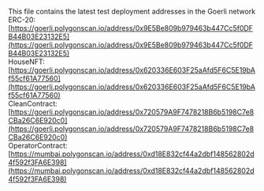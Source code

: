 This file contains the latest test deployment addresses in the Goerli network<br/>ERC-20: [https://goerli.polygonscan.io/address/0x9E5Be809b979463b447Cc5f0DFB44B03E23132E5](https://goerli.polygonscan.io/address/0x9E5Be809b979463b447Cc5f0DFB44B03E23132E5)<br/>HouseNFT: [https://goerli.polygonscan.io/address/0x620336E603F25aAfd5F6C5E19bAf55cf61A77560](https://goerli.polygonscan.io/address/0x620336E603F25aAfd5F6C5E19bAf55cf61A77560)<br/>CleanContract: [https://goerli.polygonscan.io/address/0x720579A9F7478218B6b5198C7e8CBa26C6E920c0](https://goerli.polygonscan.io/address/0x720579A9F7478218B6b5198C7e8CBa26C6E920c0)<br/>OperatorContract: [https://mumbai.polygonscan.io/address/0xd18E832cf44a2dbf148562802d4f592f3FA6E398](https://mumbai.polygonscan.io/address/0xd18E832cf44a2dbf148562802d4f592f3FA6E398)<br/>
